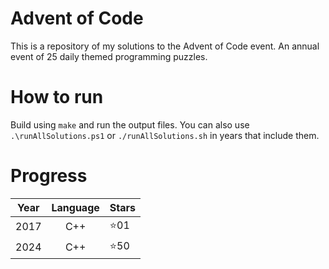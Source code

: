 # Advent of Code
This is a repository of my solutions to the Advent of Code event. An annual event of 25 daily themed programming puzzles.

# How to run

Build using ```make``` and run the output files. You can also use ```.\runAllSolutions.ps1``` or ```./runAllSolutions.sh``` in years that include them.


# Progress

| Year |  Language  | Stars |
|------|:----------:|-------|
|2017  |C++         | ⭐01  |
|2024  |C++         | ⭐50  |
